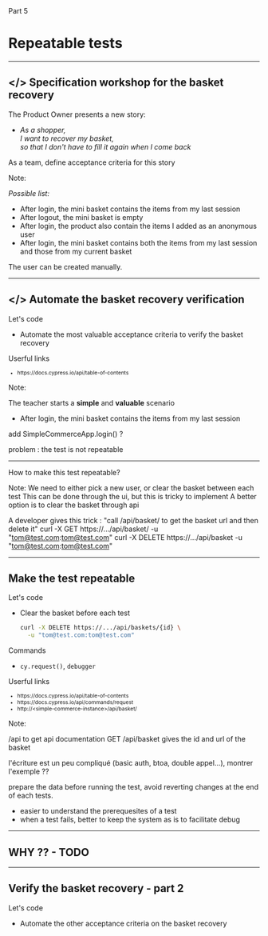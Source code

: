 
<!-- .slide: id="good-tests" class="slide--part-title slide--vcenter" -->

<div class="part-title">
  <span class="text-level-4">Part 5</span>
  <h1 class="text-size-heading-1-smaller">Repeatable tests</h1>
</div>

<div class="part-toc box fragment"></div>

---


## &lt;/> Specification workshop for the basket recovery
<!-- .element: data-toc-label="</> Verify the basket recovery" class="text-size-heading-3"-->

<div class="exercice">
  <p>The Product Owner presents a new story:
  <ul>
    <li class="text-level-4"><i> As a shopper,<br>
    I want to recover my basket,<br>
    so that I don't have to fill it again when I come back</i>
  </ul>
  <p class="mt-125">As a team, define acceptance criteria for this story
</div>

Note:

_Possible list:_

- After login, the mini basket contains the items from my last session
- After logout, the mini basket is empty
- After login, the product also contain the items I added as an anonymous user
- After login, the mini basket contains both the items from my last session and those from my current basket



The user can be created manually.

---

## </> Automate the basket recovery verification
<!-- .element: data-toc-exclude class="text-size-heading-3" -->

<div class="exercice mt-150">
  <p>Let's code
  <ul>
    <li>Automate the most valuable acceptance criteria to verify the basket recovery
  </ul>
  <p>Userful links
  <ul style="font-size:75%">
    <li class="url-link">https://docs.cypress.io/api/table-of-contents
  </ul>
</div>

Note:

The teacher starts a <strong>simple</strong> and <strong>valuable</strong> scenario
- After login, the mini basket contains the items from my last session

add SimpleCommerceApp.login() ?

problem : the test is not repeatable

---

<!-- .slide: class="slide--vcenter" -->

<div class="bubble bubble-bottom-left">
  <i class="emo emo-36 emoji-nerd_face"></i>
  <span class="bubble__text">How to make this test repeatable?</span>
</div>

Note:
We need to either pick a new user, or clear the basket between each test
This can be done through the ui, but this is tricky to implement
A better option is to clear the basket through api

A developer gives this trick :
"call /api/basket/ to get the basket url and then delete it"
curl -X GET https://.../api/basket/ -u "tom@test.com:tom@test.com"
curl -X DELETE https://.../api/basket -u "tom@test.com:tom@test.com"

---

## Make the test repeatable
<!-- .element: data-tags="practice" class="text-size-heading-3" -->

<div class="exercice">
  <p>Let's code
  <ul>
    <li>Clear the basket before each test
  
```sh
curl -X DELETE https://.../api/baskets/{id} \
  -u "tom@test.com:tom@test.com"
```

  </ul>
  <p>Commands
  <ul>
    <li><code>cy.request()</code>, <code>debugger</code>
  </ul>
  <p>Userful links
  <ul style="font-size:75%">
    <li class="url-link">https://docs.cypress.io/api/table-of-contents
    <li class="url-link">https://docs.cypress.io/api/commands/request
    <li class="url-link">http://&lt;simple-commerce-instance&gt;/api/basket/
  </ul>
</div>


Note:

/api to get api documentation 
GET /api/basket gives the id and url of the basket

l'écriture est un peu compliqué (basic auth, btoa, double appel...), montrer l'exemple ??

prepare the data before running the test, avoid reverting changes at the end of each tests.
- easier to understand the prerequesites of a test
- when a test fails, better to keep the system as is to facilitate debug


---

## WHY ?? - TODO

---

## Verify the basket recovery - part&nbsp;2
<!-- .element: data-tags="practice, optional" class="text-size-heading-3" -->

<div class="exercice">
  <p class="">Let's code
  <ul>
    <li>Automate the other acceptance criteria on the basket recovery
  </ul>
</div>
